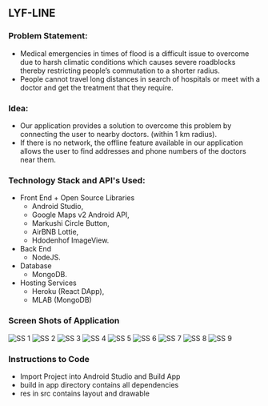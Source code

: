 ## LYF-LINE

### Problem Statement:
* Medical emergencies in times of flood is a difficult issue to overcome due to harsh climatic conditions which causes severe roadblocks thereby restricting people’s commutation to a shorter radius.
* People cannot travel long distances in search of hospitals or meet with a doctor and get the treatment that they require.

### Idea:
* Our application provides a solution to overcome this problem by connecting the user to nearby doctors. (within 1 km radius).
* If there is no network, the offline feature available in our application allows the user to find addresses and phone numbers of the doctors near them.

### Technology Stack and API's Used:
* Front End + Open Source Libraries
    * Android Studio, 
    * Google Maps v2 Android API, 
    * Markushi Circle Button,
    * AirBNB Lottie,
    * Hdodenhof ImageView.
* Back End
    * NodeJS.
* Database
    * MongoDB.
* Hosting Services
    * Heroku (React DApp),
    * MLAB (MongoDB)
    
### Screen Shots of Application

![SS 1](/Screenshots/login.png)
![SS 2](/Screenshots/user-home.png)
![SS 3](/Screenshots/confirm-search.png)
![SS 4](/Screenshots/search-doctor.png)
![SS 5](/Screenshots/user-view-doc-pro.png)
![SS 6](/Screenshots/doctor-past-re.png)
![SS 7](/Screenshots/doctor-pro.png)
![SS 8](/Screenshots/request-search.png)
![SS 9](/Screenshots/approve-req.png)

### Instructions to Code

- Import Project into Android Studio and Build App
- build in app directory contains all dependencies
- res in src contains layout and drawable 
